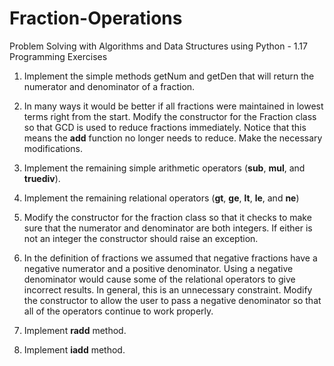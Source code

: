 # Fraction-Operations
Problem Solving with Algorithms and Data Structures using Python -  1.17 Programming Exercises 
1. Implement the simple methods getNum and getDen that will return the numerator and denominator of a fraction.

2. In many ways it would be better if all fractions were maintained in lowest terms right from the start. Modify the constructor for the Fraction class so that GCD is used to reduce fractions immediately. Notice that this means the __add__ function no longer needs to reduce. Make the necessary modifications.

3. Implement the remaining simple arithmetic operators (__sub__, __mul__, and __truediv__).

4. Implement the remaining relational operators (__gt__, __ge__, __lt__, __le__, and __ne__)

5. Modify the constructor for the fraction class so that it checks to make sure that the numerator and denominator are both integers. If either is not an integer the constructor should raise an exception.

6. In the definition of fractions we assumed that negative fractions have a negative numerator and a positive denominator. Using a negative denominator would cause some of the relational operators to give incorrect results. In general, this is an unnecessary constraint. Modify the constructor to allow the user to pass a negative denominator so that all of the operators continue to work properly.

7. Implement __radd__ method.

8. Implement __iadd__ method.

